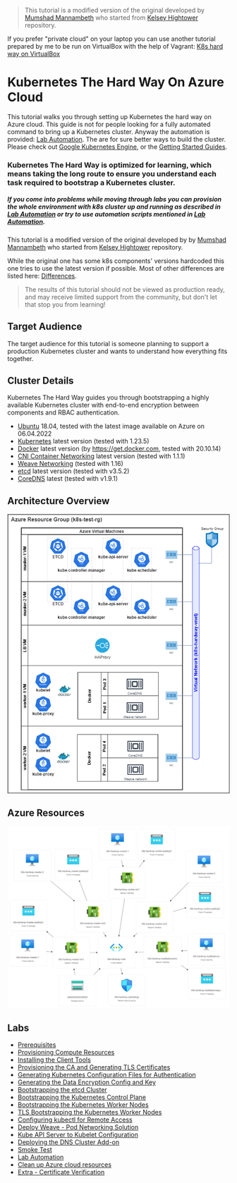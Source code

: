 > This tutorial is a modified version of the original developed by [Mumshad Mannambeth](https://github.com/mmumshad/kubernetes-the-hard-way) who started from [Kelsey Hightower](https://github.com/kelseyhightower/kubernetes-the-hard-way) repository.

If you prefer "private cloud" on your laptop you can use another tutorial prepared by me to be run on VirtualBox with the help of Vagrant: [K8s hard way on VirtualBox](https://github.com/Marcin-Blazowski/k8s-hardway-vagrant)

# Kubernetes The Hard Way On Azure Cloud

This tutorial walks you through setting up Kubernetes the hard way on Azure cloud.
This guide is not for people looking for a fully automated command to bring up a Kubernetes cluster. Anyway the automation is provided: [Lab Automation](./docs/16-lab-automation.md).
The are for sure better ways to build the cluster. Please check out [Google Kubernetes Engine](https://cloud.google.com/kubernetes-engine), or the [Getting Started Guides](http://kubernetes.io/docs/getting-started-guides/).

### Kubernetes The Hard Way is optimized for learning, which means taking the long route to ensure you understand each task required to bootstrap a Kubernetes cluster.

##### If you come into problems while moving through labs you can provision the whole environment with k8s cluster up and running as described in [Lab Automation](./docs/16-lab-automation.md) or try to use automation scripts mentioned in [Lab Automation](./docs/16-lab-automation.md).

This tutorial is a modified version of the original developed by  by [Mumshad Mannambeth](https://github.com/mmumshad/kubernetes-the-hard-way) who started from [Kelsey Hightower](https://github.com/kelseyhightower/kubernetes-the-hard-way) repository.

While the original one has some k8s components' versions hardcoded this one tries to use the latest version if possible.
Most of other differences are listed here: [Differences](./docs/differences-to-original.md).

> The results of this tutorial should not be viewed as production ready, and may receive limited support from the community, but don't let that stop you from learning!

## Target Audience

The target audience for this tutorial is someone planning to support a production Kubernetes cluster and wants to understand how everything fits together.

## Cluster Details

Kubernetes The Hard Way guides you through bootstrapping a highly available Kubernetes cluster with end-to-end encryption between components and RBAC authentication.

* [Ubuntu](https://ubuntu.com/) 18.04, tested with the latest image available on Azure on 06.04.2022
* [Kubernetes](https://github.com/kubernetes/kubernetes) latest version (tested with 1.23.5)
* [Docker](https://docs.docker.com) latest version (by https://get.docker.com, tested with 20.10.14)
* [CNI Container Networking](https://github.com/containernetworking/cni) latest version (tested with 1.1.1)
* [Weave Networking](https://www.weave.works/docs/net/latest/kubernetes/kube-addon/) (tested with 1.16)
* [etcd](https://github.com/coreos/etcd) latest version (tested with v3.5.2)
* [CoreDNS](https://github.com/coredns/coredns) latest (tested with v1.9.1)

## Architecture Overview

![Architecture_Overview](./docs/images/architecture_overview_azure.drawio.png)

## Azure Resources

![Azure Resources](./docs/images/azure_resources.png)


## Labs

* [Prerequisites](docs/01-prerequisites.md)
* [Provisioning Compute Resources](docs/02-compute-resources.md)
* [Installing the Client Tools](docs/03-client-tools.md)
* [Provisioning the CA and Generating TLS Certificates](docs/04-certificate-authority.md)
* [Generating Kubernetes Configuration Files for Authentication](docs/05-kubernetes-configuration-files.md)
* [Generating the Data Encryption Config and Key](docs/06-data-encryption-keys.md)
* [Bootstrapping the etcd Cluster](docs/07-bootstrapping-etcd.md)
* [Bootstrapping the Kubernetes Control Plane](docs/08-bootstrapping-kubernetes-controllers.md)
* [Bootstrapping the Kubernetes Worker Nodes](docs/09-bootstrapping-kubernetes-workers.md)
* [TLS Bootstrapping the Kubernetes Worker Nodes](docs/10-tls-bootstrapping-kubernetes-workers.md)
* [Configuring kubectl for Remote Access](docs/11-configuring-kubectl.md)
* [Deploy Weave - Pod Networking Solution](docs/12-configure-pod-networking.md)
* [Kube API Server to Kubelet Configuration](docs/13-kube-apiserver-to-kubelet.md)
* [Deploying the DNS Cluster Add-on](docs/14-dns-addon.md)
* [Smoke Test](docs/15-smoke-test.md)
* [Lab Automation](docs/16-lab-automation.md)
* [Clean up Azure cloud resources](docs/clean-up.md)
* [Extra - Certificate Verification](docs/verify-certificates.md)
